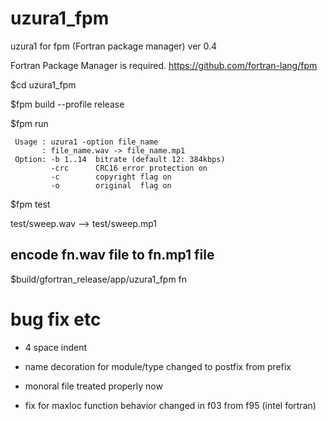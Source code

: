 # uzura1_fpm
uzura1 for fpm (Fortran package manager) ver 0.4

Fortran Package Manager is required.
https://github.com/fortran-lang/fpm

$cd uzura1_fpm

$fpm build --profile release

$fpm run

```
 Usage : uzura1 -option file_name
       : file_name.wav -> file_name.mp1
 Option: -b 1..14  bitrate (default 12: 384kbps)
         -crc      CRC16 error protection on
         -c        copyright flag on
         -o        original  flag on
```
$fpm test

 test/sweep.wav --> test/sweep.mp1


## encode fn.wav file to fn.mp1 file
$build/gfortran_release/app/uzura1_fpm  fn


# bug fix etc

- 4 space indent

- name decoration for module/type  changed to postfix from prefix 

- monoral file treated properly now

- fix for maxloc function behavior changed in f03 from f95 (intel fortran)  
